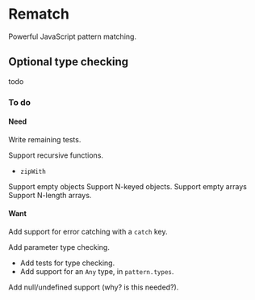 # Rematch

Powerful JavaScript pattern matching.

## Optional type checking

todo

### To do

#### Need

Write remaining tests.

Support recursive functions.
- `zipWith`

Support empty objects
Support N-keyed objects.
Support empty arrays
Support N-length arrays.

#### Want

Add support for error catching with a `catch` key.

Add parameter type checking.
- Add tests for type checking.
- Add support for an `Any` type, in `pattern.types`.

Add null/undefined support (why? is this needed?).
